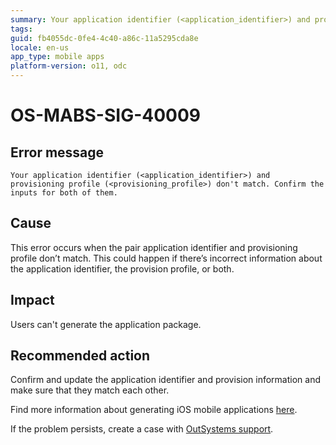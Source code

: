 ```yaml
---
summary: Your application identifier (<application_identifier>) and provisioning profile (<provisioning_profile>) don't match. Confirm the information for both of them.
tags:
guid: fb4055dc-0fe4-4c40-a86c-11a5295cda8e
locale: en-us
app_type: mobile apps
platform-version: o11, odc
---
```


# OS-MABS-SIG-40009

## Error message

`Your application identifier (<application_identifier>) and provisioning profile (<provisioning_profile>) don't match. Confirm the inputs for both of them.`

## Cause

This error occurs when the pair application identifier and provisioning profile don’t match. This could happen if there’s incorrect information about the application identifier, the provision profile, or both.

## Impact

Users can't generate the application package.

## Recommended action

Confirm and update the application identifier and provision information and make sure that they match each other.

Find more information about generating iOS mobile applications [here](https://success.outsystems.com/Documentation/11/Delivering_Mobile_Apps/Generate_and_Distribute_Your_Mobile_App/Generate_and_Publish_Your_Mobile_App_to_the_Mobile_App_Stores/Publish_Your_Mobile_iOS_Application_to_the_Apple_App_Store).

If the problem persists, create a case with [OutSystems support](https://www.outsystems.com/support/portal/open-support-case?ErrorCode=OS-MABS-SIG-40009).
